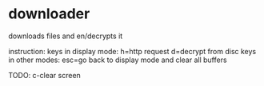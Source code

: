 # downloader
downloads files and en/decrypts it


instruction:
keys in display mode:
  h=http request
  d=decrypt from disc
keys in other modes:
  esc=go back to display mode and clear all buffers


TODO:
c-clear screen
